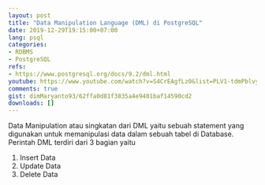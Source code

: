 ```yaml
---
layout: post
title: "Data Manipulation Language (DML) di PostgreSQL"
date: 2019-12-29T19:15:00+07:00
lang: psql
categories:
- RDBMS
- PostgreSQL
refs: 
- https://www.postgresql.org/docs/9.2/dml.html
youtube: https://www.youtube.com/watch?v=S4CrEAgfLz0&list=PLV1-tdmPblvypZXSk2GC932nludT345xk&index=23
comments: true
gist: dimMaryanto93/62ffa0d81f3835a4e9401baf14590cd2
downloads: []
---
```


Data Manipulation atau singkatan dari DML yaitu sebuah statement yang digunakan untuk memanipulasi data dalam sebuah tabel di Database. Perintah DML terdiri dari 3 bagian yaitu

1. Insert Data
2. Update Data
3. Delete Data

